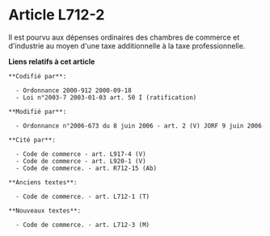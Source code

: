 # Article L712-2

Il est pourvu aux dépenses ordinaires des chambres de commerce et d'industrie au moyen d'une taxe additionnelle à la taxe
professionnelle.

**Liens relatifs à cet article**

	**Codifié par**:

	  - Ordonnance 2000-912 2000-09-18
	  - Loi n°2003-7 2003-01-03 art. 50 I (ratification)

	**Modifié par**:

	  - Ordonnance n°2006-673 du 8 juin 2006 - art. 2 (V) JORF 9 juin 2006

	**Cité par**:

	  - Code de commerce - art. L917-4 (V)
	  - Code de commerce - art. L920-1 (V)
	  - Code de commerce. - art. R712-15 (Ab)

	**Anciens textes**:

	  - Code de commerce. - art. L712-1 (T)

	**Nouveaux textes**:

	  - Code de commerce. - art. L712-3 (M)
